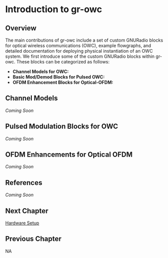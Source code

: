 # Introduction to gr-owc

## Overview
The main contributions of gr-owc include a set of custom GNURadio blocks for optical wireless communications (OWC), example flowgraphs, and detailed documentation for deploying physical instantiation of an OWC system. We first introduce some of the custom GNURadio blocks within gr-owc. These blocks can be categorized as follows:
* **Channel Models for OWC:** 
* **Basic Mod/Demod Blocks for Pulsed OWC:**
* **OFDM Enhancement Blocks for Optical-OFDM:**


## Channel Models
_Coming Soon_


## Pulsed Modulation Blocks for OWC
_Coming Soon_


## OFDM Enhancements for Optical OFDM
_Coming Soon_


## References
_Coming Soon_


## Next Chapter
[Hardware Setup](https://github.com/UCaNLabUMB/gr-owc/blob/main/docs/Chapters/Hardware.md)

## Previous Chapter
NA
